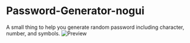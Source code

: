 # Password-Generator-nogui
A small thing to help you generate random password including character, number, and symbols.
![Preview](https://puu.sh/JDkMN.png)

